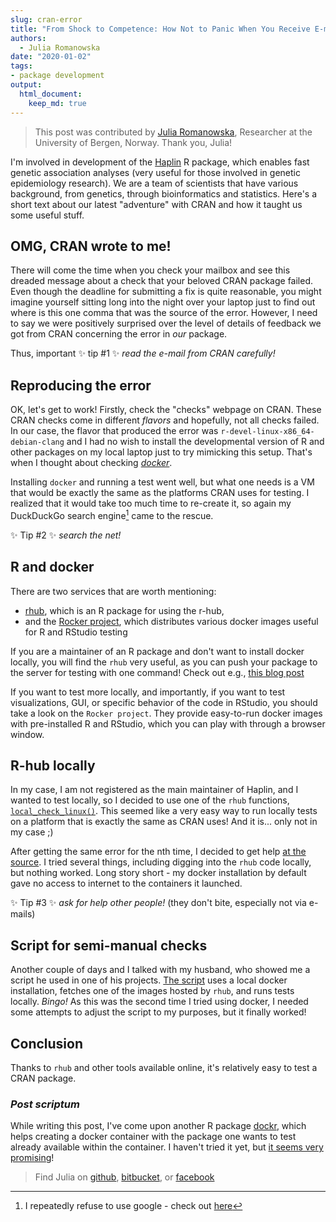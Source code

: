 ```yaml
---
slug: cran-error
title: "From Shock to Competence: How Not to Panic When You Receive E-mail from CRAN about Failed Checks"
authors:
  - Julia Romanowska
date: "2020-01-02"
tags:
- package development
output: 
  html_document:
    keep_md: true
---
```


> This post was contributed by [Julia Romanowska](https://jrom.bitbucket.io/homepage/), Researcher at the University of Bergen, Norway. Thank you, Julia!



<!--
  - how we got to know about it
  - raising an issue on bitbucket(?)
  - installing docker and checking the docs
  - searching for R and docker
  - found r-hub and rocker
  - running r-hub - problems
  - figure out where the problem is (docker images didn't have access to the net)
  - creating a script that runs everything manually, using the image provided by rhub
-->

I'm involved in development of the [Haplin](https://cran.r-project.org/package=Haplin) R package, which enables fast genetic association analyses (very useful for those involved in genetic epidemiology research). We are a team of scientists that have various background, from genetics, through bioinformatics and statistics. Here's a short text about our latest "adventure" with CRAN and how it taught us some useful stuff.

## OMG, CRAN wrote to me!

There will come the time when you check your mailbox and see this dreaded message about a check that your beloved CRAN package failed. Even though the deadline for submitting a fix is quite reasonable, you might imagine yourself sitting long into the night over your laptop just to find out where is this one comma that was the source of the error. However, I need to say we were positively surprised over the level of details of feedback we got from CRAN concerning the error in _our_ package.

Thus, important :sparkles: tip \#1 :sparkles: *read the e-mail from CRAN carefully!*

## Reproducing the error

OK, let's get to work! Firstly, check the "checks" webpage on CRAN. These CRAN checks come in different _flavors_ and hopefully, not all checks failed. In our case, the flavor that produced the error was `r-devel-linux-x86_64-debian-clang` and I had no wish to install the developmental version of R and other packages on my local laptop just to try mimicking this setup. That's when I thought about checking [*docker*](https://www.docker.com/).

Installing `docker` and running a test went well, but what one needs is a VM that would be exactly the same as the platforms CRAN uses for testing. I realized that it would take too much time to re-create it, so again my DuckDuckGo search engine[^1] came to the rescue.

:sparkles: Tip \#2 :sparkles: *search the net!*

## R and docker

<!-- r-hub and rocker - which is good for what -->
There are two services that are worth mentioning:

- [rhub](https://r-hub.github.io/rhub/), which is an R package for using the r-hub,
- and the [Rocker project](https://www.rocker-project.org/), which distributes various docker images useful for R and RStudio testing

If you are a maintainer of an R package and don't want to install docker locally, you will find the `rhub` very useful, as you can push your package to the server for testing with one command! Check out e.g., [this blog post](https://blog.r-hub.io/2019/04/25/r-devel-linux-x86-64-debian-clang/)

If you want to test more locally, and importantly, if you want to test visualizations, GUI, or specific behavior of the code in RStudio, you should take a look on the `Rocker project`. They provide easy-to-run docker images with pre-installed R and RStudio, which you can play with through a browser window.

## R-hub locally

In my case, I am not registered as the main maintainer of Haplin, and I wanted to test locally, so I decided to use one of the `rhub` functions, [`local_check_linux()`](https://r-hub.github.io/rhub/reference/local_check_linux.html). This seemed like a very easy way to run locally tests on a platform that is exactly the same as CRAN uses! And it is... only not in my case ;)

After getting the same error for the nth time, I decided to get help [at the source](https://github.com/r-hub/rhub/issues/322). I tried several things, including digging into the `rhub` code locally, but nothing worked. Long story short - my docker installation by default gave no access to internet to the containers it launched.

:sparkles: Tip \#3 :sparkles: *ask for help other people!* (they don't bite, especially not via e-mails)

## Script for semi-manual checks

Another couple of days and I talked with my husband, who showed me a script he used in one of his projects. [The script](https://bitbucket.org/Grantlab/bio3d/src/master/ver_devel/util/run_dockercheck.sh) uses a local docker installation, fetches one of the images hosted by `rhub`, and runs tests locally. *Bingo!* As this was the second time I tried using docker, I needed some attempts to adjust the script to my purposes, but it finally worked!

## Conclusion

Thanks to `rhub` and other tools available online, it's relatively easy to test a CRAN package.


### _Post scriptum_

While writing this post, I've come upon another R package [dockr](https://cran.r-project.org/package=dockr), which helps creating a docker container with the package one wants to test already available within the container. I haven't tried it yet, but [it seems very promising](http://smaakage85.netlify.com/2019/12/21/dockr-easy-containerization-for-r/)!


> Find Julia on [github](https://github.com/jromanowska), [bitbucket](https://bitbucket.org/jrom/profile/repositories), or [facebook](https://www.facebook.com/julia.romanowska.733)


[^1]: I repeatedly refuse to use google - check out [here](https://spreadprivacy.com/how-to-remove-google/)
